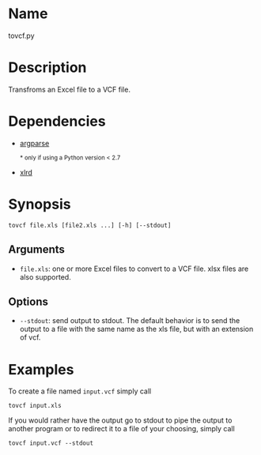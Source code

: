 # Name
tovcf.py

# Description
Transfroms an Excel file to a VCF file.

# Dependencies
* [argparse](https://pypi.python.org/pypi/argparse)

    <sub> \* only if using a Python version &lt; 2.7 </sub>

* [xlrd](https://pypi.python.org/pypi/xlrd)

# Synopsis

    tovcf file.xls [file2.xls ...] [-h] [--stdout]

## Arguments
* `file.xls`: one or more Excel files to convert to a VCF file. xlsx files are
also supported.

## Options
* `--stdout`: send output to stdout. The default behavior is to send the output
to a file with the same name as the xls file, but with an extension of vcf.

# Examples
To create a file named `input.vcf` simply call

    tovcf input.xls

If you would rather have the output go to stdout to pipe the output to another
program or to redirect it to a file of your choosing, simply call

    tovcf input.vcf --stdout
